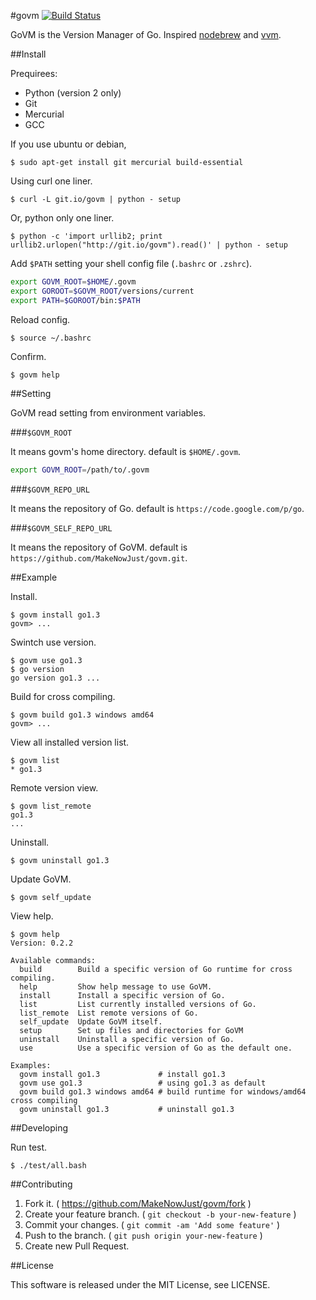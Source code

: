 #govm [![Build Status](https://drone.io/github.com/MakeNowJust/govm/status.png)](https://drone.io/github.com/MakeNowJust/govm/latest)

GoVM is the Version Manager of Go.
Inspired [nodebrew](https://github.com/hokaccha/nodebrew) and [vvm](https://github.com/kana/vim-version-manager).

##Install

Prequirees:

  - Python (version 2 only)
  - Git
  - Mercurial
  - GCC

If you use ubuntu or debian, 

```
$ sudo apt-get install git mercurial build-essential
```

Using curl one liner.

```
$ curl -L git.io/govm | python - setup
```

Or, python only one liner.

```
$ python -c 'import urllib2; print urllib2.urlopen("http://git.io/govm").read()' | python - setup
```

Add `$PATH` setting your shell config file (`.bashrc` or `.zshrc`).

```sh
export GOVM_ROOT=$HOME/.govm
export GOROOT=$GOVM_ROOT/versions/current
export PATH=$GOROOT/bin:$PATH
```

Reload config.

```
$ source ~/.bashrc
```

Confirm.

```
$ govm help
```

##Setting

GoVM read setting from environment variables.

###`$GOVM_ROOT`

It means govm's home directory. default is `$HOME/.govm`.

```sh
export GOVM_ROOT=/path/to/.govm
```

###`$GOVM_REPO_URL`

It means the repository of Go. default is `https://code.google.com/p/go`.

###`$GOVM_SELF_REPO_URL`

It means the repository of GoVM. default is `https://github.com/MakeNowJust/govm.git`.

##Example

Install.

```
$ govm install go1.3
govm> ...
```

Swintch use version.

```
$ govm use go1.3
$ go version
go version go1.3 ...
```

Build for cross compiling.

```
$ govm build go1.3 windows amd64
govm> ...
```

View all installed version list.

```
$ govm list
* go1.3
```

Remote version view.

```
$ govm list_remote
go1.3
...
```

Uninstall.

```
$ govm uninstall go1.3
```

Update GoVM.

```
$ govm self_update
```

View help.

```
$ govm help
Version: 0.2.2

Available commands:
  build        Build a specific version of Go runtime for cross compiling.
  help         Show help message to use GoVM.
  install      Install a specific version of Go.
  list         List currently installed versions of Go.
  list_remote  List remote versions of Go.
  self_update  Update GoVM itself.
  setup        Set up files and directories for GoVM
  uninstall    Uninstall a specific version of Go.
  use          Use a specific version of Go as the default one.

Examples:
  govm install go1.3             # install go1.3
  govm use go1.3                 # using go1.3 as default
  govm build go1.3 windows amd64 # build runtime for windows/amd64 cross compiling
  govm uninstall go1.3           # uninstall go1.3
```

##Developing

Run test.

```
$ ./test/all.bash
```

##Contributing

  1. Fork it. ( <https://github.com/MakeNowJust/govm/fork> )
  2. Create your feature branch. ( `git checkout -b your-new-feature` )
  3. Commit your changes. ( `git commit -am 'Add some feature'` )
  4. Push to the branch. ( `git push origin your-new-feature` )
  5. Create new Pull Request.

##License

This software is released under the MIT License, see LICENSE.
